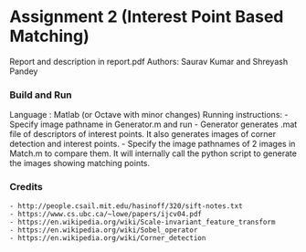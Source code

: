 # Assignment 2 (Interest Point Based Matching)
Report and description in report.pdf
Authors: Saurav Kumar and Shreyash Pandey

### Build and Run
Language : Matlab (or Octave with minor changes)
Running instructions:
    - Specify image pathname in Generator.m and run
    - Generator generates .mat file of descriptors of interest points. It also generates images of corner detection and interest points.
    - Specify the image pathnames of 2 images in Match.m to compare them. It will internally call the python script to generate the images showing matching points.

### Credits
    - http://people.csail.mit.edu/hasinoff/320/sift-notes.txt
    - https://www.cs.ubc.ca/~lowe/papers/ijcv04.pdf
    - https://en.wikipedia.org/wiki/Scale-invariant_feature_transform
    - https://en.wikipedia.org/wiki/Sobel_operator
    - https://en.wikipedia.org/wiki/Corner_detection

